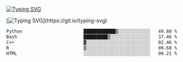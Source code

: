 [![Typing SVG](https://readme-typing-svg.demolab.com?font=Fira+Code&duration=1&pause=1000&center=true&vCenter=true&width=435&lines=Ivy+Streeter)](https://git.io/typing-svg)

[![Typing SVG](https://readme-typing-svg.demolab.com?font=Fira+Code&pause=1000&center=true&width=435&lines=Hello%2C+nice+to+meet+you!;I+am+a+researcher+in+biotech.;I+am+interested+in+bioinformatics.;I+am+self-taught+and+love+learning.;Feel+free+to+reach+out!)](https://git.io/typing-svg)
<!--START_SECTION:waka-->

```txt
Python                       ████████████▒░░░░░░░░░░░░   49.80 %
Bash                         █████████▒░░░░░░░░░░░░░░░   37.46 %
C++                          ▓░░░░░░░░░░░░░░░░░░░░░░░░   02.46 %
R                            ▒░░░░░░░░░░░░░░░░░░░░░░░░   00.68 %
HTML                         ░░░░░░░░░░░░░░░░░░░░░░░░░   00.21 %
```

<!--END_SECTION:waka-->
